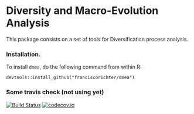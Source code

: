 # Diversity and Macro-Evolution Analysis

This package consists on a set of tools for Diversification process analysis. 

### Installation. 

To install `dmea`, do the following command from within R:

```
devtools::install_github("franciscorichter/dmea")
```
 
### Some travis check (not using yet)
 
  [![Build Status](https://travis-ci.org/richelbilderbeek/dmea.svg?branch=master)](https://travis-ci.org/richelbilderbeek/dmea)
 [![codecov.io](https://codecov.io/github/richelbilderbeek/dmea/coverage.svg?branch=master)](https://codecov.io/github/richelbilderbeek/dmea?branch=master)
